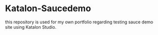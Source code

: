 # Katalon-Saucedemo
this repository is used for my own portfolio regarding testing sauce demo site using Katalon Studio.
